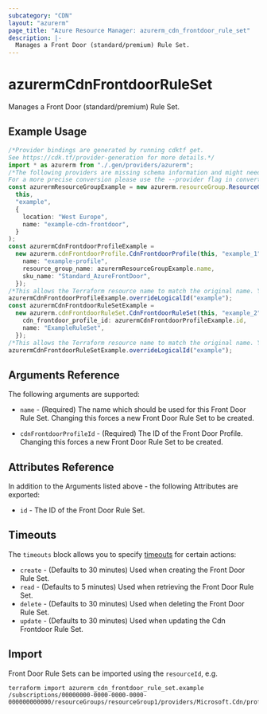 ```yaml
---
subcategory: "CDN"
layout: "azurerm"
page_title: "Azure Resource Manager: azurerm_cdn_frontdoor_rule_set"
description: |-
  Manages a Front Door (standard/premium) Rule Set.
---
```


# azurermCdnFrontdoorRuleSet

Manages a Front Door (standard/premium) Rule Set.

## Example Usage

```typescript
/*Provider bindings are generated by running cdktf get.
See https://cdk.tf/provider-generation for more details.*/
import * as azurerm from "./.gen/providers/azurerm";
/*The following providers are missing schema information and might need manual adjustments to synthesize correctly: azurerm.
For a more precise conversion please use the --provider flag in convert.*/
const azurermResourceGroupExample = new azurerm.resourceGroup.ResourceGroup(
  this,
  "example",
  {
    location: "West Europe",
    name: "example-cdn-frontdoor",
  }
);
const azurermCdnFrontdoorProfileExample =
  new azurerm.cdnFrontdoorProfile.CdnFrontdoorProfile(this, "example_1", {
    name: "example-profile",
    resource_group_name: azurermResourceGroupExample.name,
    sku_name: "Standard_AzureFrontDoor",
  });
/*This allows the Terraform resource name to match the original name. You can remove the call if you don't need them to match.*/
azurermCdnFrontdoorProfileExample.overrideLogicalId("example");
const azurermCdnFrontdoorRuleSetExample =
  new azurerm.cdnFrontdoorRuleSet.CdnFrontdoorRuleSet(this, "example_2", {
    cdn_frontdoor_profile_id: azurermCdnFrontdoorProfileExample.id,
    name: "ExampleRuleSet",
  });
/*This allows the Terraform resource name to match the original name. You can remove the call if you don't need them to match.*/
azurermCdnFrontdoorRuleSetExample.overrideLogicalId("example");

```

## Arguments Reference

The following arguments are supported:

*   `name` - (Required) The name which should be used for this Front Door Rule Set. Changing this forces a new Front Door Rule Set to be created.

*   `cdnFrontdoorProfileId` - (Required) The ID of the Front Door Profile. Changing this forces a new Front Door Rule Set to be created.

## Attributes Reference

In addition to the Arguments listed above - the following Attributes are exported:

* `id` - The ID of the Front Door Rule Set.

## Timeouts

The `timeouts` block allows you to specify [timeouts](https://www.terraform.io/language/resources/syntax#operation-timeouts) for certain actions:

* `create` - (Defaults to 30 minutes) Used when creating the Front Door Rule Set.
* `read` - (Defaults to 5 minutes) Used when retrieving the Front Door Rule Set.
* `delete` - (Defaults to 30 minutes) Used when deleting the Front Door Rule Set.
* `update` - (Defaults to 30 minutes) Used when updating the Cdn Frontdoor Rule Set.

## Import

Front Door Rule Sets can be imported using the `resourceId`, e.g.

```console
terraform import azurerm_cdn_frontdoor_rule_set.example /subscriptions/00000000-0000-0000-0000-000000000000/resourceGroups/resourceGroup1/providers/Microsoft.Cdn/profiles/profile1/ruleSets/ruleSet1
```
